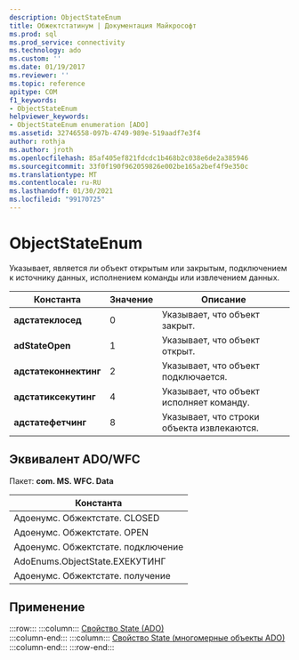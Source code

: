 ```yaml
---
description: ObjectStateEnum
title: Обжектстатинум | Документация Майкрософт
ms.prod: sql
ms.prod_service: connectivity
ms.technology: ado
ms.custom: ''
ms.date: 01/19/2017
ms.reviewer: ''
ms.topic: reference
apitype: COM
f1_keywords:
- ObjectStateEnum
helpviewer_keywords:
- ObjectStateEnum enumeration [ADO]
ms.assetid: 32746558-097b-4749-989e-519aadf7e3f4
author: rothja
ms.author: jroth
ms.openlocfilehash: 85af405ef821fdcdc1b468b2c038e6de2a385946
ms.sourcegitcommit: 33f0f190f962059826e002be165a2bef4f9e350c
ms.translationtype: MT
ms.contentlocale: ru-RU
ms.lasthandoff: 01/30/2021
ms.locfileid: "99170725"
---
```

# <a name="objectstateenum"></a>ObjectStateEnum
Указывает, является ли объект открытым или закрытым, подключением к источнику данных, исполнением команды или извлечением данных.  
  
|Константа|Значение|Описание|  
|--------------|-----------|-----------------|  
|**адстатеклосед**|0|Указывает, что объект закрыт.|  
|**adStateOpen**|1|Указывает, что объект открыт.|  
|**адстатеконнектинг**|2|Указывает, что объект подключается.|  
|**адстатиксекутинг**|4|Указывает, что объект исполняет команду.|  
|**адстатефетчинг**|8|Указывает, что строки объекта извлекаются.|  
  
## <a name="adowfc-equivalent"></a>Эквивалент ADO/WFC  
 Пакет: **com. MS. WFC. Data**  
  
|Константа|  
|--------------|  
|Адоенумс. Обжектстате. CLOSED|  
|Адоенумс. Обжектстате. OPEN|  
|Адоенумс. Обжектстате. подключение|  
|AdoEnums.ObjectState.EXEКУТИНГ|  
|Адоенумс. Обжектстате. получение|  
  
## <a name="applies-to"></a>Применение  

:::row:::
    :::column:::
        [Свойство State (ADO)](./state-property-ado.md)  
    :::column-end:::
    :::column:::
        [Свойство State (многомерные объекты ADO)](../ado-md-api/state-property-ado-md.md)  
    :::column-end:::
:::row-end:::